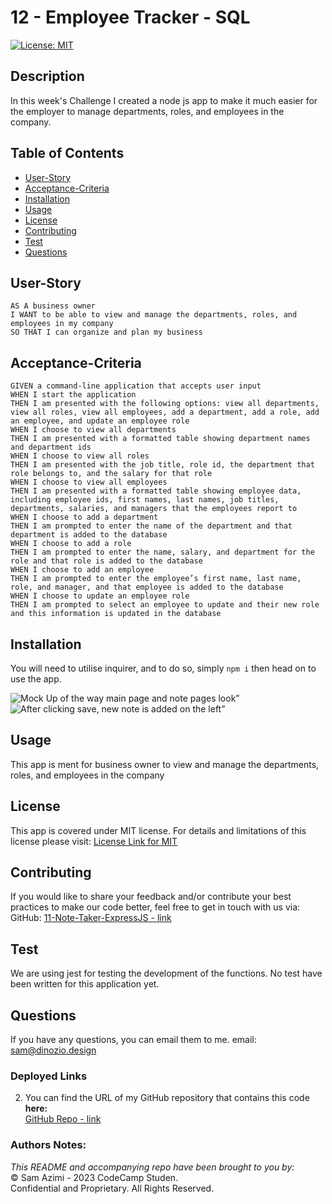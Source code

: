 # 12 - Employee Tracker - SQL

[![License: MIT](https://img.shields.io/badge/License-MIT-lightblue.svg)](https://opensource.org/licenses/MIT)

## Description
In this week's Challenge I created a node js app to make it much easier for the employer to manage departments, roles, and employees in the company.

## Table of Contents
- [User-Story](#user-story)
- [Acceptance-Criteria](#acceptance-criteria)
- [Installation](#installation)
- [Usage](#usage)
- [License](#license)
- [Contributing](#contributing)
- [Test](#test)
- [Questions](#questions)

## User-Story

```
AS A business owner
I WANT to be able to view and manage the departments, roles, and employees in my company
SO THAT I can organize and plan my business
```


## Acceptance-Criteria

```
GIVEN a command-line application that accepts user input
WHEN I start the application
THEN I am presented with the following options: view all departments, view all roles, view all employees, add a department, add a role, add an employee, and update an employee role
WHEN I choose to view all departments
THEN I am presented with a formatted table showing department names and department ids
WHEN I choose to view all roles
THEN I am presented with the job title, role id, the department that role belongs to, and the salary for that role
WHEN I choose to view all employees
THEN I am presented with a formatted table showing employee data, including employee ids, first names, last names, job titles, departments, salaries, and managers that the employees report to
WHEN I choose to add a department
THEN I am prompted to enter the name of the department and that department is added to the database
WHEN I choose to add a role
THEN I am prompted to enter the name, salary, and department for the role and that role is added to the database
WHEN I choose to add an employee
THEN I am prompted to enter the employee’s first name, last name, role, and manager, and that employee is added to the database
WHEN I choose to update an employee role
THEN I am prompted to select an employee to update and their new role and this information is updated in the database 
```

## Installation
You will need to utilise inquirer, and to do so, simply `npm i` then head on to use the app.

![Mock Up of the way main page and note pages look”](./mock-up/MyApp01.PNG)
![After clicking save, new note is added on the left”](./mock-up/MyApp02.PNG)


## Usage
This app is ment for business owner to view and manage the departments, roles, and employees in the company

## License
This app is covered under MIT license. For details and limitations of this license please visit:
[License Link for MIT](https://opensource.org/licenses/MIT)


## Contributing
If you would like to share your feedback and/or contribute your best practices to make our code better, feel free to get in touch with us via:
  GitHub: [11-Note-Taker-ExpressJS - link](https://github.com/dinozio-design/11-Note-Taker-ExpressJS)<br>

## Test
We are using jest for testing the development of the functions. No test have been written for this application yet.
<br>

## Questions
If you have any questions, you can email them to me.
  email: <sam@dinozio.design><br>

### Deployed Links

<!-- 1. You can find the link to the deployed application **here:** <br> [Note Taker - Heroku link](https://serene-wave-69834-5e095d541a17.herokuapp.com/) -->

2. You can find the URL of my GitHub repository that contains this code **here:** <br>[GitHub Repo - link](https://github.com/dinozio-design/12-Employee-Tracker-SQL)

### Authors Notes: 
  _This README and accompanying repo have been brought to you by:_<br>© Sam Azimi - 2023 CodeCamp Studen.<br>Confidential and Proprietary. All Rights Reserved.
